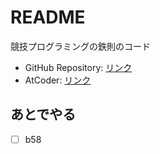 # README

競技プログラミングの鉄則のコード

- GitHub Repository: [リンク](https://github.com/E869120/kyopro-tessoku)
- AtCoder: [リンク](https://atcoder.jp/contests/tessoku-book)

## あとでやる

- [ ] b58
